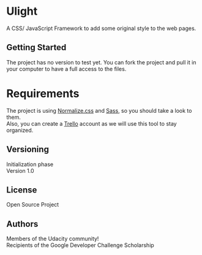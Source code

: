 # Ulight
A CSS/ JavaScript Framework to add some original style to the web pages.

## Getting Started
The project has no version to test yet. You can fork the project and pull it in your computer to have a full access to the files.

# Requirements
The project is using <a href="https://necolas.github.io/normalize.css/">Normalize.css</a> and <a href="http://sass-lang.com/">Sass</a>, so you should take a look to them.<br>
Also, you can create a <a href="https://trello.com/">Trello</a> account as we will use this tool to stay organized.

## Versioning
Initialization phase<br>
Version 1.0

## License
Open Source Project

## Authors
Members of the Udacity community!<br>
Recipients of the Google Developer Challenge Scholarship

